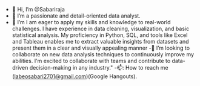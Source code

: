 - 👋 Hi, I’m @Sabariraja
- 👀 I’m a passionate and detail-oriented data analyst.
- 🌱 I’m  I am eager to apply my skills and knowledge to real-world challenges.
I have experience in data cleaning, visualization, and basic statistical analysis.
My proficiency in Python, SQL, and tools like Excel and Tableau enables me to extract valuable insights from datasets and present them in a clear and visually appealing manner
-💞️ I’m looking to collaborate on new data analysis techniques to continuously improve my abilities. I'm excited to collaborate with teams and contribute to data-driven decision-making in any industry."
-📫: How to reach me (labeosabari2701@gmail.com)(Google Hangouts).
